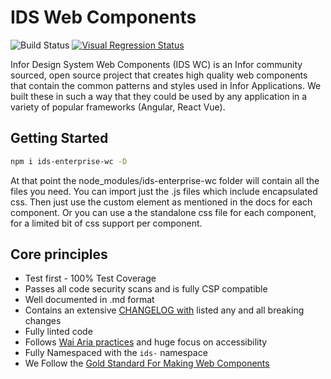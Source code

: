 # IDS Web Components

![Build Status](https://github.com/infor-design/enterprise-wc/workflows/Build%20Check/badge.svg)
[![Visual Regression Status](https://percy.io/static/images/percy-badge.svg)](https://percy.io/Infor-Design-System/IDS-Web-Components)

Infor Design System Web Components (IDS WC) is an Infor community sourced, open source project that creates high quality web components that contain the common patterns and styles used in Infor Applications. We built these in such a way that they could be used by any application in a variety of popular frameworks (Angular, React Vue).

## Getting Started

```bash
npm i ids-enterprise-wc -D
```

At that point the node_modules/ids-enterprise-wc folder will contain all the files you need. You can import just the .js files which include encapsulated css. Then just use the custom element as mentioned in the docs for each component. Or you can use a the standalone css file for each component, for a limited bit of css support per component.

## Core principles

- Test first - 100% Test Coverage
- Passes all code security scans and is fully CSP compatible
- Well documented in .md format
- Contains an extensive [CHANGELOG with](./doc/CHANGELOG.md) listed any and all breaking changes
- Fully linted code
- Follows [Wai Aria practices](https://www.w3.org/TR/wai-aria-practices-1.1/#keyboard-interaction-12) and huge focus on accessibility
- Fully Namespaced with the `ids-` namespace
- We Follow the [Gold Standard For Making Web Components](https://github.com/webcomponents/gold-standard/wiki)

